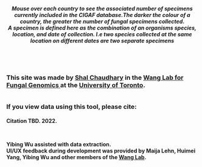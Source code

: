 <center>
<h5>
<p>Mouse over each country to see the associated number of specimens currently included in the CIGAF database.The darker the colour of a country, the greater the number of fungal specimens collected.<br>
A specimen is defined here as the combination of an organisms species, location, and date of collection. I.e two species collected at the same location on different dates are two separate specimens</p>
</center>
</h5>
<h3>
<br>
<br>
<p>This site was made by 
<a href="https://twitter.com/shal_chaudhary" target="_blank">Shal Chaudhary</a> in the <a href="http://individual.utoronto.ca/yanwang/" target="_blank">Wang Lab for Fungal Genomics </a>
at the <a href="https://eeb.utoronto.ca/research/ target="_blank"">University of Toronto</a>.</p>
<br>
<b>If you view data using this tool, please cite:</b> <br></h3>
<h4>
Citation TBD. 2022. 
</p>
<br>
<p>
Yibing Wu assisted with data extraction.  <br>
UI/UX feedback during development was provided by Maija Lehn, Huimei Yang, Yibing Wu and other members of the <a href="http://individual.utoronto.ca/yanwang/people.html" target="_blank">Wang Lab</a>. 
</h4>
</p>
<br>
<br>
<br>
<br>